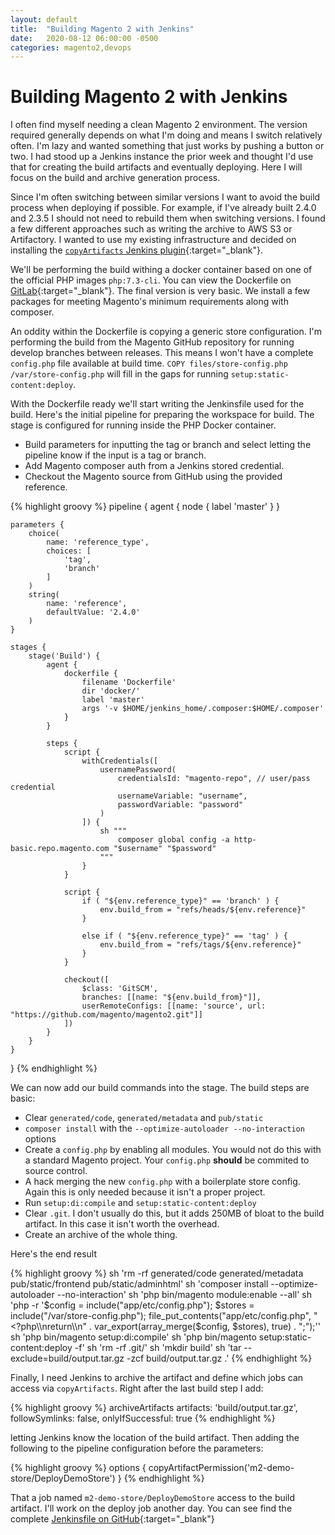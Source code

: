 ```yaml
---
layout: default
title:  "Building Magento 2 with Jenkins"
date:   2020-08-12 06:00:00 -0500
categories: magento2,devops
---
```


# Building Magento 2 with Jenkins

I often find myself needing a clean Magento 2 environment. The version required
generally depends on what I'm doing and means I switch relatively often. I'm
lazy and wanted something that just works by pushing a button or two. I had
stood up a Jenkins instance the prior week and thought I'd use that for creating
the build artifacts and eventually deploying. Here I will focus on the build and
archive generation process.

Since I'm often switching between similar versions I want to avoid the build
process when deploying if possible. For example, if I've already built 2.4.0 and
2.3.5 I should not need to rebuild them when switching versions. I found a few
different approaches such as writing the archive to AWS S3 or Artifactory. I
wanted to use my existing infrastructure and decided on installing the
[`copyArtifacts` Jenkins plugin](https://plugins.jenkins.io/copyartifact/){:target="_blank"}.

We'll be performing the build withing a docker container based on one of the
official PHP images `php:7.3-cli`. You can view the Dockerfile on [GitLab](https://github.com/pmclain/m2-jenkins-deploy/blob/master/docker/Dockerfile){:target="_blank"}.
The final version is very basic. We install a few packages for meeting Magento's
minimum requirements along with composer.

An oddity within the Dockerfile is copying a generic store configuration. I'm
performing the build from the Magento GitHub repository for running develop
branches between releases. This means I won't have a complete `config.php` file
available at build time. `COPY files/store-config.php /var/store-config.php`
will fill in the gaps for running `setup:static-content:deploy`.

With the Dockerfile ready we'll start writing the Jenkinsfile used for the
build. Here's the initial pipeline for preparing the workspace for build. The
stage is configured for running inside the PHP Docker container.

* Build parameters for inputting the tag or branch and select letting the
  pipeline know if the input is a tag or branch.
* Add Magento composer auth from a Jenkins stored credential.
* Checkout the Magento source from GitHub using the provided reference.

{% highlight groovy %}
pipeline {
    agent {
        node {
            label 'master'
        }
    }

    parameters {
        choice(
            name: 'reference_type',
            choices: [
                'tag',
                'branch'
            ]
        )
        string(
            name: 'reference',
            defaultValue: '2.4.0'
        )
    }

    stages {
        stage('Build') {
            agent {
                dockerfile {
                    filename 'Dockerfile'
                    dir 'docker/'
                    label 'master'
                    args '-v $HOME/jenkins_home/.composer:$HOME/.composer'
                }
            }

            steps {
                script {
                    withCredentials([
                        usernamePassword(
                            credentialsId: "magento-repo", // user/pass credential
                            usernameVariable: "username",
                            passwordVariable: "password"
                        )
                    ]) {
                        sh """
                            composer global config -a http-basic.repo.magento.com "$username" "$password"
                        """
                    }
                }

                script {
                    if ( "${env.reference_type}" == 'branch' ) {
                        env.build_from = "refs/heads/${env.reference}"
                    }

                    else if ( "${env.reference_type}" == 'tag' ) {
                        env.build_from = "refs/tags/${env.reference}"
                    }
                }

                checkout([
                    $class: 'GitSCM',
                    branches: [[name: "${env.build_from}"]],
                    userRemoteConfigs: [[name: 'source', url: "https://github.com/magento/magento2.git"]]
                ])
            }
        }
    }
}
{% endhighlight %}

We can now add our build commands into the stage. The build steps are basic:

* Clear `generated/code`, `generated/metadata` and `pub/static`
* `composer install` with the `--optimize-autoloader --no-interaction` options
* Create a `config.php` by enabling all modules. You would not do this with a
  standard Magento project. Your `config.php` __should__ be commited to source
  control.
* A hack merging the new `config.php` with a boilerplate store config. Again
  this is only needed because it isn't a proper project.
* Run `setup:di:compile` and `setup:static-content:deploy`
* Clear `.git`. I don't usually do this, but it adds 250MB of bloat to the build
  artifact. In this case it isn't worth the overhead.
* Create an archive of the whole thing.

Here's the end result

{% highlight groovy %}
    sh 'rm -rf generated/code generated/metadata pub/static/frontend pub/static/adminhtml'
    sh 'composer install --optimize-autoloader --no-interaction'
    sh 'php bin/magento module:enable --all'
    sh 'php -r \'$config = include("app/etc/config.php"); $stores = include("/var/store-config.php"); file_put_contents("app/etc/config.php", "<?php\\nreturn\\n" . var_export(array_merge($config, $stores), true) . ";");\''
    sh 'php bin/magento setup:di:compile'
    sh 'php bin/magento setup:static-content:deploy -f'
    sh 'rm -rf .git/'
    sh 'mkdir build'
    sh 'tar --exclude=build/output.tar.gz -zcf build/output.tar.gz .'
{% endhighlight %}

Finally, I need Jenkins to archive the artifact and define which jobs can access
via `copyArtifacts`. Right after the last build step I add:

{% highlight groovy %}
archiveArtifacts artifacts: 'build/output.tar.gz', followSymlinks: false, onlyIfSuccessful: true
{% endhighlight %}

letting Jenkins know the location of the build artifact. Then adding the
following to the pipeline configuration before the parameters:

{% highlight groovy %}
options {
    copyArtifactPermission('m2-demo-store/DeployDemoStore')
}
{% endhighlight %}

That a job named `m2-demo-store/DeployDemoStore` access to the build artifact.
I'll work on the deploy job another day. You can see find the complete
[Jenkinsfile on GitHub](https://github.com/pmclain/m2-jenkins-deploy/blob/a4fb8cac2ebe1ee9c26ecdad1147b0160938934e/jenkins/MagentoDemoBuild){:target="_blank"}
